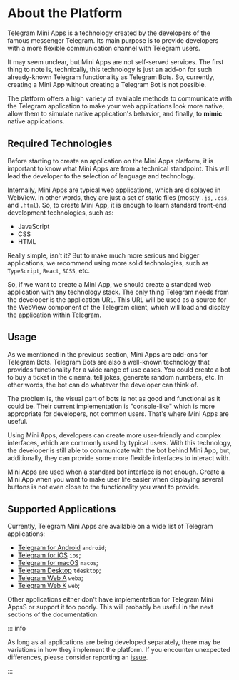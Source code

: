 # About the Platform

Telegram Mini Apps is a technology created by the developers of the famous messenger Telegram. Its main 
purpose is to provide developers with a more flexible communication channel with Telegram users.

It may seem unclear, but Mini Apps are not self-served services. The first thing to note is,
technically, this technology is just an add-on for such already-known Telegram functionality as
Telegram Bots. So, currently, creating a Mini App without creating a Telegram Bot is not possible.

The platform offers a high variety of available methods to communicate with the Telegram application
to make your web applications look more native, allow them to simulate native application's
behavior, and finally, to **mimic** native applications.

## Required Technologies

Before starting to create an application on the Mini Apps platform, it is important to know what
Mini Apps are from a technical standpoint. This will lead the developer to the selection of language and technology.

Internally, Mini Apps are typical web applications, which are displayed in WebView. In other words,
they are just a set of static files (mostly `.js`, `.css`, and `.html`). So, to create Mini App, it
is enough to learn standard front-end development technologies, such as:

- JavaScript
- CSS
- HTML

Really simple, isn't it? But to make much more serious and bigger applications, we recommend using
more solid technologies, such as `TypeScript`, `React`, `SCSS`, etc.

So, if we want to create a Mini App, we should create a standard web application with any technology 
stack. The only thing Telegram needs from the developer is the application URL. This URL will be used as 
a source for the WebView component of the Telegram client, which will load and display the application 
within Telegram.

## Usage

As we mentioned in the previous section, Mini Apps are add-ons for Telegram Bots. Telegram Bots are
also a well-known technology that provides functionality for a wide range of use cases. You could create a
bot to buy a ticket in the cinema, tell jokes, generate random numbers, etc. In other
words, the bot can do whatever the developer can think of.

The problem is, the visual part of bots is not as good and functional as it could be. Their current
implementation is "console-like" which is more appropriate for developers, not common users. That's
where Mini Apps are useful.

Using Mini Apps, developers can create more user-friendly and complex interfaces, which
are commonly used by typical users. With this technology, the developer is still able to communicate
with the bot behind Mini App, but, additionally, they can provide some more flexible interfaces to
interact with.

Mini Apps are used when a standard bot interface is not enough. Create a Mini App when you
want to make user life easier when displaying several buttons is not even close to the
functionality you want to provide.

## Supported Applications

Currently, Telegram Mini Apps are available on a wide list of Telegram
applications:

- [Telegram for Android](https://github.com/DrKLO/Telegram) `android`;
- [Telegram for iOS](https://github.com/TelegramMessenger/Telegram-iOS) `ios`;
- [Telegram for macOS](https://github.com/overtake/TelegramSwift) `macos`;
- [Telegram Desktop](https://github.com/telegramdesktop/tdesktop) `tdesktop`;
- [Telegram Web A](https://github.com/Ajaxy/telegram-tt) `weba`;
- [Telegram Web K](https://github.com/morethanwords/tweb) `web`;

Other applications either don't have implementation for Telegram Mini AppsS or
support it too poorly. This will probably be useful in the next sections of the
documentation.

::: info

As long as all applications are being developed separately, there may be variations in how they
implement the platform. If you encounter unexpected differences, please consider reporting
an [issue](https://github.com/Telegram-Mini-Apps/issues).

:::
